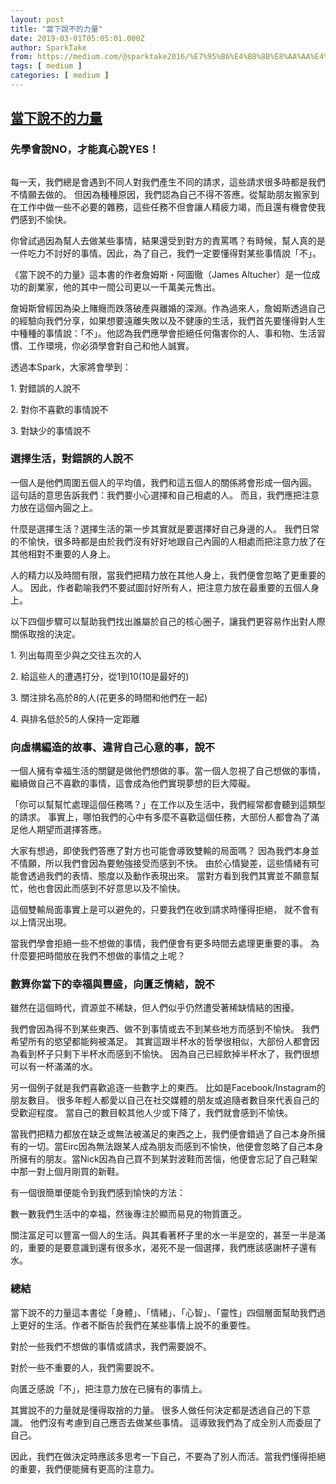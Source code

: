 ```yaml
---
layout: post
title: "當下說不的力量"
date: 2019-03-01T05:05:01.000Z
author: SparkTake
from: https://medium.com/@sparktake2016/%E7%95%B6%E4%B8%8B%E8%AA%AA%E4%B8%8D%E7%9A%84%E5%8A%9B%E9%87%8F-9421ea9eee0?source=rss-8971a0b791db------2
tags: [ medium ]
categories: [ medium ]
---
```

<!--1551416701000-->
[當下說不的力量](https://medium.com/@sparktake2016/%E7%95%B6%E4%B8%8B%E8%AA%AA%E4%B8%8D%E7%9A%84%E5%8A%9B%E9%87%8F-9421ea9eee0?source=rss-8971a0b791db------2)
------

<div>
<h3>先學會說NO，才能真心說YES！</h3><figure><img alt="" src="https://cdn-images-1.medium.com/max/800/1*Q7ZLIT7aGszsugO_QZbnLA.jpeg" /></figure><p>每一天，我們總是會遇到不同人對我們產生不同的請求，這些請求很多時都是我們不情願去做的。 但因為種種原因，我們認為自己不得不答應。從幫助朋友搬家到在工作中做一些不必要的雜務，這些任務不但會讓人精疲力竭，而且還有機會使我們感到不愉快。</p><p>你曾試過因為幫人去做某些事情，結果還受到對方的責罵嗎？有時候，幫人真的是一件吃力不討好的事情。因此，為了自己，我們一定要懂得對某些事情說「不」。</p><p>《當下說不的力量》這本書的作者詹姆斯・阿圖徹（James Altucher）是一位成功的創業家，他的其中一間公司更以一千萬美元售出。</p><p>詹姆斯曾經因為染上賭癮而跌落破產與離婚的深淵。作為過來人，詹姆斯透過自己的經驗向我們分享，如果想要遠離失敗以及不健康的生活，我們首先要懂得對人生中種種的事情說：「不」。他認為我們應學會拒絕任何傷害你的人、事和物、生活習慣、工作環境，你必須學會對自己和他人誠實。</p><p>透過本Spark，大家將會學到：</p><p>1. 對錯誤的人說不</p><p>2. 對你不喜歡的事情說不</p><p>3. 對缺少的事情說不</p><h3>選擇生活，對錯誤的人說不</h3><p>一個人是他們周圍五個人的平均值，我們和這五個人的關係將會形成一個內圓。 這句話的意思告訴我們：我們要小心選擇和自己相處的人。 而且，我們應把注意力放在這個內圓之上。</p><p>什麼是選擇生活？選擇生活的第一步其實就是要選擇好自己身邊的人。 我們日常的不愉快，很多時都是由於我們沒有好好地跟自己內圓的人相處而把注意力放了在其他相對不重要的人身上。</p><p>人的精力以及時間有限，當我們把精力放在其他人身上，我們便會忽略了更重要的人。 因此，作者勸喻我們不要試圖討好所有人，把注意力放在最重要的五個人身上。</p><p>以下四個步驟可以幫助我們找出誰屬於自己的核心圈子，讓我們更容易作出對人際關係取捨的決定。</p><p>1. 列出每周至少與之交往五次的人</p><p>2. 給這些人的遭遇打分，從1到10(10是最好的)</p><p>3. 關注排名高於8的人(花更多的時間和他們在一起)</p><p>4. 與排名低於5的人保持一定距離</p><h3>向虛構編造的故事、違背自己心意的事，說不</h3><p>一個人擁有幸福生活的關鍵是做他們想做的事。當一個人忽視了自己想做的事情，繼續做自己不喜歡的事情，這會成為他們實現夢想的巨大障礙。</p><p>「你可以幫幫忙處理這個任務嗎？」在工作以及生活中，我們經常都會聽到這類型的請求。 事實上，哪怕我們的心中有多麼不喜歡這個任務，大部份人都會為了滿足他人期望而選擇答應。</p><p>大家有想過，即使我們答應了對方也可能會導致雙輸的局面嗎？ 因為我們本身並不情願，所以我們會因為要勉強接受而感到不快。 由於心情變差，這些情緒有可能會透過我們的表情、態度以及動作表現出來。 當對方看到我們其實並不願意幫忙，他也會因此而感到不好意思以及不愉快。</p><p>這個雙輸局面事實上是可以避免的，只要我們在收到請求時懂得拒絕， 就不會有以上情況出現。</p><p>當我們學會拒絕一些不想做的事情，我們便會有更多時間去處理更重要的事。 為什麼要把時間放在我們不想做的事情之上呢？</p><h3>數算你當下的幸福與豐盛，向匱乏情結，說不</h3><p>雖然在這個時代，資源並不稀缺，但人們似乎仍然遭受著稀缺情結的困擾。</p><p>我們會因為得不到某些東西、做不到事情或去不到某些地方而感到不愉快。 我們希望所有的慾望都能夠被滿足。 其實這跟半杯水的哲學很相似，大部份人都會因為看到杯子只剩下半杯水而感到不愉快。 因為自己已經飲掉半杯水了，我們很想可以有一杯滿滿的水。</p><p>另一個例子就是我們喜歡追逐一些數字上的東西。 比如是Facebook/Instagram的朋友數目。 很多年輕人都愛以自己在社交媒體的朋友或追隨者數目來代表自己的受歡迎程度。 當自己的數目較其他人少或下降了，我們就會感到不愉快。</p><p>當我們把精力都放在缺乏或無法被滿足的東西之上，我們便會錯過了自己本身所擁有的一切。當Eirc因為無法跟某人成為朋友而感到不愉快，他便會忽略了自己本身所擁有的朋友。當Nick因為自己買不到某對波鞋而苦惱，他便會忘記了自己鞋架中那一對上個月剛買的新鞋。</p><p>有一個很簡單便能令到我們感到愉快的方法：</p><p>數一數我們生活中的幸福，然後專注於顯而易見的物質匱乏。</p><p>關注富足可以豐富一個人的生活。與其看著杯子里的水一半是空的，甚至一半是滿的，重要的是要意識到還有很多水，渴死不是一個選擇，我們應該感謝杯子還有水。</p><h3>總結</h3><p>當下說不的力量這本書從「身體」、「情緒」、「心智」、「靈性」四個層面幫助我們過上更好的生活。作者不斷告於我們在某些事情上說不的重要性。</p><p>對於一些我們不想做的事情或請求，我們需要說不。</p><p>對於一些不重要的人，我們需要說不。</p><p>向匱乏感說「不」，把注意力放在已擁有的事情上。</p><p>其實說不的力量就是懂得取捨的力量。 很多人做任何決定都是透過自己的下意識。 他們沒有考慮到自己應否去做某些事情。 這導致我們為了成全別人而委屈了自己。</p><p>因此，我們在做決定時應該多思考一下自己，不要為了別人而活。當我們懂得拒絕的重要，我們便能擁有更高的注意力。</p><img src="https://medium.com/_/stat?event=post.clientViewed&referrerSource=full_rss&postId=9421ea9eee0" width="1" height="1" alt="">
</div>

